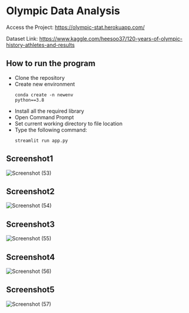 # Olympic Data Analysis

Access the Project: https://olympic-stat.herokuapp.com/

Dataset Link: https://www.kaggle.com/heesoo37/120-years-of-olympic-history-athletes-and-results

## How to run the program
* Clone the repository
* Create new environment
      <pre><code>conda create -n newenv python==3.8</code></pre>
* Install all the required library
* Open Command Prompt
* Set current working directory to file location
* Type the following command:
    <pre><code>streamlit run app.py</code></pre>
    

## Screenshot1
![Screenshot (53)](https://user-images.githubusercontent.com/58501537/153020497-28989300-87b4-4501-a501-549327461ffe.png)

## Screenshot2
![Screenshot (54)](https://user-images.githubusercontent.com/58501537/153020556-654f327e-f38b-44b7-a882-fbd1a187ae69.png)

## Screenshot3
![Screenshot (55)](https://user-images.githubusercontent.com/58501537/153020593-38eb3df2-23d9-4609-b586-a4e4bf20918e.png)

## Screenshot4
![Screenshot (56)](https://user-images.githubusercontent.com/58501537/153020633-d013ecc3-60c7-404e-bee6-2e2ac15e03bf.png)

## Screenshot5
![Screenshot (57)](https://user-images.githubusercontent.com/58501537/153020690-704c87d1-7fed-4e36-b6c4-73f5aaecfda0.png)
